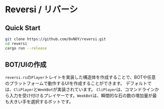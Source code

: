 # Reversi / リバーシ

## Quick Start

```bash
git clone https://github.com/0xNOY/reversi.git
cd reversi
cargo run --release
```

## BOT/UIの作成

`reversi.rs`の`Player`トレイトを実装した構造体を作成することで、BOTや任意のプラットフォームで動作するUIを作成することができます。
デフォルトでは、`CliPlayer`と`WeekBot`が実装されています。
`CliPlayer`は、コマンドラインから入力を受け付けるプレイヤーです。`WeekBot`は、瞬間的な石の数の増加量が最も大きい手を選択するボットです。